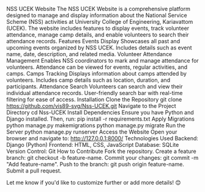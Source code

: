 
NSS UCEK Website
The NSS UCEK Website is a comprehensive platform designed to manage and display information about the National Service Scheme (NSS) activities at University College of Engineering, Kariavattom (UCEK). The website includes features to display events, track volunteer attendance, manage camp details, and enable volunteers to search their attendance records.
Features
Events Display
Showcases all past and upcoming events organized by NSS UCEK.
Includes details such as event name, date, description, and related media.
Volunteer Attendance Management
Enables NSS coordinators to mark and manage attendance for volunteers.
Attendance can be viewed for events, regular activities, and camps.
Camps Tracking
Displays information about camps attended by volunteers.
Includes camp details such as location, duration, and participants.
Attendance Search
Volunteers can search and view their individual attendance records.
User-friendly search bar with real-time filtering for ease of access.
Installation
Clone the Repository
git clone https://github.com/vis89-svg/Nss-UCEK.git
Navigate to the Project Directory
cd Nss-UCEK
Install Dependencies
Ensure you have Python and Django installed. Then, run:
pip install -r requirements.txt
Apply Migrations
python manage.py makemigrations
python manage.py migrate
Run the Server
python manage.py runserver
Access the Website
Open your browser and navigate to:
http://127.0.0.1:8000/
Technologies Used
Backend: Django (Python)
Frontend: HTML, CSS, JavaScript
Database: SQLite
Version Control: Git
How to Contribute
Fork the repository.
Create a feature branch: git checkout -b feature-name.
Commit your changes: git commit -m "Add feature-name".
Push to the branch: git push origin feature-name.
Submit a pull request.

Let me know if you'd like to customize further or add more details! 😊
